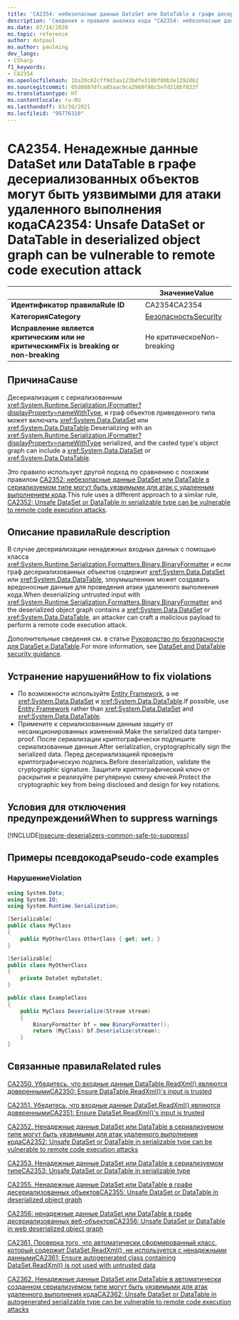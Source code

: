 ```yaml
---
title: 'CA2354: небезопасные данные DataSet или DataTable в графе десериализованных объектов могут быть уязвимыми для атаки с удаленным выполнением кода (анализ кода)'
description: 'Сведения о правиле анализа кода "CA2354: небезопасные данные DataSet или DataTable в графе десериализованных объектов могут быть уязвимыми для атаки с удаленным выполнением кода"'
ms.date: 07/14/2020
ms.topic: reference
author: dotpaul
ms.author: paulming
dev_langs:
- CSharp
f1_keywords:
- CA2354
ms.openlocfilehash: 1ba20c02cff9d3aa123bdfe310bf80b3e1292d62
ms.sourcegitcommit: 05d0087dfca85aac9ca2960f86c5efd218bf833f
ms.translationtype: HT
ms.contentlocale: ru-RU
ms.lasthandoff: 03/30/2021
ms.locfileid: "99776310"
---
```

# <a name="ca2354-unsafe-dataset-or-datatable-in-deserialized-object-graph-can-be-vulnerable-to-remote-code-execution-attack"></a><span data-ttu-id="799a3-103">CA2354. Ненадежные данные DataSet или DataTable в графе десериализованных объектов могут быть уязвимыми для атаки удаленного выполнения кода</span><span class="sxs-lookup"><span data-stu-id="799a3-103">CA2354: Unsafe DataSet or DataTable in deserialized object graph can be vulnerable to remote code execution attack</span></span>

| | <span data-ttu-id="799a3-104">Значение</span><span class="sxs-lookup"><span data-stu-id="799a3-104">Value</span></span> |
|-|-|
| <span data-ttu-id="799a3-105">**Идентификатор правила**</span><span class="sxs-lookup"><span data-stu-id="799a3-105">**Rule ID**</span></span> |<span data-ttu-id="799a3-106">CA2354</span><span class="sxs-lookup"><span data-stu-id="799a3-106">CA2354</span></span>|
| <span data-ttu-id="799a3-107">**Категория**</span><span class="sxs-lookup"><span data-stu-id="799a3-107">**Category**</span></span> |[<span data-ttu-id="799a3-108">Безопасность</span><span class="sxs-lookup"><span data-stu-id="799a3-108">Security</span></span>](security-warnings.md)|
| <span data-ttu-id="799a3-109">**Исправление является критическим или не критическим**</span><span class="sxs-lookup"><span data-stu-id="799a3-109">**Fix is breaking or non-breaking**</span></span> |<span data-ttu-id="799a3-110">Не критическое</span><span class="sxs-lookup"><span data-stu-id="799a3-110">Non-breaking</span></span>|

## <a name="cause"></a><span data-ttu-id="799a3-111">Причина</span><span class="sxs-lookup"><span data-stu-id="799a3-111">Cause</span></span>

<span data-ttu-id="799a3-112">Десериализация с сериализованным <xref:System.Runtime.Serialization.IFormatter?displayProperty=nameWithType>, и граф объектов приведенного типа может включать <xref:System.Data.DataSet> или <xref:System.Data.DataTable>.</span><span class="sxs-lookup"><span data-stu-id="799a3-112">Deserializing with an <xref:System.Runtime.Serialization.IFormatter?displayProperty=nameWithType> serialized, and the casted type's object graph can include a <xref:System.Data.DataSet> or <xref:System.Data.DataTable>.</span></span>

<span data-ttu-id="799a3-113">Это правило использует другой подход по сравнению с похожим правилом [CA2352: небезопасные данные DataSet или DataTable в сериализуемом типе могут быть уязвимыми для атак с удаленным выполнением кода](ca2352.md).</span><span class="sxs-lookup"><span data-stu-id="799a3-113">This rule uses a different approach to a similar rule, [CA2352: Unsafe DataSet or DataTable in serializable type can be vulnerable to remote code execution attacks](ca2352.md).</span></span>

## <a name="rule-description"></a><span data-ttu-id="799a3-114">Описание правила</span><span class="sxs-lookup"><span data-stu-id="799a3-114">Rule description</span></span>

<span data-ttu-id="799a3-115">В случае десериализации ненадежных входных данных с помощью класса <xref:System.Runtime.Serialization.Formatters.Binary.BinaryFormatter> и если граф десериализованных объектов содержит <xref:System.Data.DataSet> или <xref:System.Data.DataTable>, злоумышленник может создавать вредоносные данные для проведения атаки удаленного выполнения кода.</span><span class="sxs-lookup"><span data-stu-id="799a3-115">When deserializing untrusted input with <xref:System.Runtime.Serialization.Formatters.Binary.BinaryFormatter> and the deserialized object graph contains a <xref:System.Data.DataSet> or <xref:System.Data.DataTable>, an attacker can craft a malicious payload to perform a remote code execution attack.</span></span>

<span data-ttu-id="799a3-116">Дополнительные сведения см. в статье [Руководство по безопасности для DataSet и DataTable](../../../framework/data/adonet/dataset-datatable-dataview/security-guidance.md).</span><span class="sxs-lookup"><span data-stu-id="799a3-116">For more information, see [DataSet and DataTable security guidance](../../../framework/data/adonet/dataset-datatable-dataview/security-guidance.md).</span></span>

## <a name="how-to-fix-violations"></a><span data-ttu-id="799a3-117">Устранение нарушений</span><span class="sxs-lookup"><span data-stu-id="799a3-117">How to fix violations</span></span>

- <span data-ttu-id="799a3-118">По возможности используйте [Entity Framework](/ef/), а не <xref:System.Data.DataSet> и <xref:System.Data.DataTable>.</span><span class="sxs-lookup"><span data-stu-id="799a3-118">If possible, use [Entity Framework](/ef/) rather than <xref:System.Data.DataSet> and <xref:System.Data.DataTable>.</span></span>
- <span data-ttu-id="799a3-119">Примените к сериализованным данным защиту от несанкционированных изменений.</span><span class="sxs-lookup"><span data-stu-id="799a3-119">Make the serialized data tamper-proof.</span></span> <span data-ttu-id="799a3-120">После сериализации криптографически подпишите сериализованные данные.</span><span class="sxs-lookup"><span data-stu-id="799a3-120">After serialization, cryptographically sign the serialized data.</span></span> <span data-ttu-id="799a3-121">Перед десериализацией проверьте криптографическую подпись.</span><span class="sxs-lookup"><span data-stu-id="799a3-121">Before deserialization, validate the cryptographic signature.</span></span> <span data-ttu-id="799a3-122">Защитите криптографический ключ от раскрытия и реализуйте регулярную смену ключей.</span><span class="sxs-lookup"><span data-stu-id="799a3-122">Protect the cryptographic key from being disclosed and design for key rotations.</span></span>

## <a name="when-to-suppress-warnings"></a><span data-ttu-id="799a3-123">Условия для отключения предупреждений</span><span class="sxs-lookup"><span data-stu-id="799a3-123">When to suppress warnings</span></span>

[!INCLUDE[insecure-deserializers-common-safe-to-suppress](~/includes/code-analysis/insecure-deserializers-common-safe-to-suppress.md)]

## <a name="pseudo-code-examples"></a><span data-ttu-id="799a3-124">Примеры псевдокода</span><span class="sxs-lookup"><span data-stu-id="799a3-124">Pseudo-code examples</span></span>

### <a name="violation"></a><span data-ttu-id="799a3-125">Нарушение</span><span class="sxs-lookup"><span data-stu-id="799a3-125">Violation</span></span>

```csharp
using System.Data;
using System.IO;
using System.Runtime.Serialization;

[Serializable]
public class MyClass
{
    public MyOtherClass OtherClass { get; set; }
}

[Serializable]
public class MyOtherClass
{
    private DataSet myDataSet;
}

public class ExampleClass
{
    public MyClass Deserialize(Stream stream)
    {
        BinaryFormatter bf = new BinaryFormatter();
        return (MyClass) bf.Deserialize(stream);
    }
}
```

## <a name="related-rules"></a><span data-ttu-id="799a3-126">Связанные правила</span><span class="sxs-lookup"><span data-stu-id="799a3-126">Related rules</span></span>

[<span data-ttu-id="799a3-127">CA2350. Убедитесь, что входные данные DataTable.ReadXml() являются доверенными</span><span class="sxs-lookup"><span data-stu-id="799a3-127">CA2350: Ensure DataTable.ReadXml()'s input is trusted</span></span>](ca2350.md)

[<span data-ttu-id="799a3-128">CA2351. Убедитесь, что входные данные DataSet.ReadXml() являются доверенными</span><span class="sxs-lookup"><span data-stu-id="799a3-128">CA2351: Ensure DataSet.ReadXml()'s input is trusted</span></span>](ca2351.md)

[<span data-ttu-id="799a3-129">CA2352. Ненадежные данные DataSet или DataTable в сериализуемом типе могут быть уязвимыми для атак удаленного выполнения кода</span><span class="sxs-lookup"><span data-stu-id="799a3-129">CA2352: Unsafe DataSet or DataTable in serializable type can be vulnerable to remote code execution attacks</span></span>](ca2352.md)

[<span data-ttu-id="799a3-130">CA2353. Ненадежные данные DataSet или DataTable в сериализуемом типе</span><span class="sxs-lookup"><span data-stu-id="799a3-130">CA2353: Unsafe DataSet or DataTable in serializable type</span></span>](ca2353.md)

[<span data-ttu-id="799a3-131">CA2355. Ненадежные данные DataSet или DataTable в графе десериализованных объектов</span><span class="sxs-lookup"><span data-stu-id="799a3-131">CA2355: Unsafe DataSet or DataTable in deserialized object graph</span></span>](ca2355.md)

[<span data-ttu-id="799a3-132">CA2356: ненадежные данные DataSet или DataTable в графе десериализованных веб-объектов</span><span class="sxs-lookup"><span data-stu-id="799a3-132">CA2356: Unsafe DataSet or DataTable in web deserialized object graph</span></span>](ca2356.md)

[<span data-ttu-id="799a3-133">CA2361. Проверка того, что автоматически сформированный класс, который содержит DataSet.ReadXml(), не используется с ненадежными данными</span><span class="sxs-lookup"><span data-stu-id="799a3-133">CA2361: Ensure autogenerated class containing DataSet.ReadXml() is not used with untrusted data</span></span>](ca2361.md)

[<span data-ttu-id="799a3-134">CA2362. Ненадежные данные DataSet или DataTable в автоматически созданном сериализуемом типе могут быть уязвимыми для атак удаленного выполнения кода</span><span class="sxs-lookup"><span data-stu-id="799a3-134">CA2362: Unsafe DataSet or DataTable in autogenerated serializable type can be vulnerable to remote code execution attacks</span></span>](ca2362.md)
